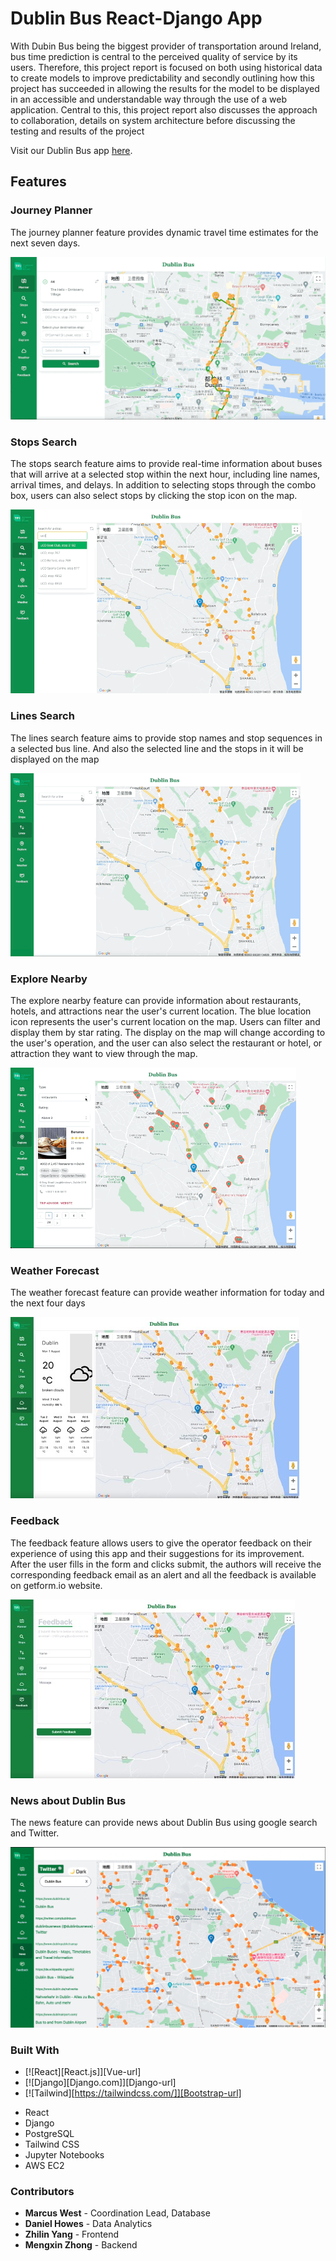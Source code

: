 # Dublin Bus React-Django App


With Dubin Bus being the biggest provider of transportation around Ireland, bus time prediction is central to the perceived quality of service by its users. Therefore, this project report is focused on both using historical data to create models to improve predictability and secondly outlining how this project has succeeded in allowing the results for the model to be displayed in an accessible and understandable way through the use of a web application. Central to this, this project report also discusses the approach to collaboration, details on system architecture before discussing the testing and results of the project

Visit our Dublin Bus app [here](http://ec2-34-245-45-115.eu-west-1.compute.amazonaws.com:3000/).

## Features

### Journey Planner

The journey planner feature provides dynamic travel time estimates for the next seven days. 

![Journey Planner](frontend/src/data/Journey_Planner.gif)

### Stops Search

The stops search feature aims to provide real-time information about buses that will arrive at a selected stop within the next hour, including line names, arrival times, and delays. In addition to selecting stops through the combo box, users can also select stops by clicking the stop icon on the map.

![Stops Search](frontend/src/data/Stop_Search.gif)

### Lines Search

The lines search feature aims to provide stop names and stop sequences in a selected bus line. And also the selected line and the stops in it will be displayed on the map

![Lines Search](frontend/src/data/Line_Search.gif)

### Explore Nearby

The explore nearby feature can provide information about restaurants, hotels, and attractions near the user's current location. The blue location icon represents the user's current location on the map. Users can filter and display them by star rating. The display on the map will change according to the user's operation, and the user can also select the restaurant or hotel, or attraction they want to view through the map.

![Explore Nearby](frontend/src/data/Explore_Nearby.gif)

### Weather Forecast

The weather forecast feature can provide weather information for today and the next four days 

![Weather Forecast](frontend/src/data/Weather_Forecast.jpg)

### Feedback

The feedback feature allows users to give the operator  feedback on their experience of using this app and their suggestions for its improvement. After the user fills in the form and clicks submit, the authors will receive the corresponding feedback email as an alert and all the feedback is available on getform.io website.

![Feedback](frontend/src/data/Feedback.jpg)

### News about Dublin Bus

The news feature can provide news about Dublin Bus using google search and Twitter.

![News about Dublin Bus](frontend/src/data/News.png)


### Built With
* [![React][React.js]][Vue-url]
* [![Django][Django.com]][Django-url]
* [![Tailwind][https://tailwindcss.com/]][Bootstrap-url]

- React
- Django
- PostgreSQL
- Tailwind CSS
- Jupyter Notebooks
- AWS EC2

### Contributors
- <b>Marcus West</b> - Coordination Lead, Database
- <b>Daniel Howes</b> - Data Analytics
- <b>Zhilin Yang</b> - Frontend
- <b>Mengxin Zhong</b> - Backend

